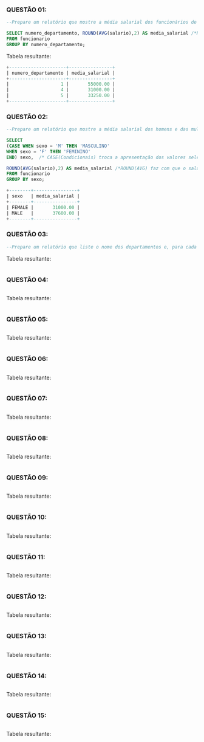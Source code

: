 
### QUESTÃO 01: 
```SQL
--Prepare um relatório que mostre a média salarial dos funcionários de cada departamento. 

SELECT numero_departamento, ROUND(AVG(salario),2) AS media_salarial /*ROUND(AVG) faz com que o salario mostre apenas 2 decimais*/
FROM funcionario 
GROUP BY numero_departamento;
```
Tabela resultante:
```SQL
+---------------------+----------------+
| numero_departamento | media_salarial |
+---------------------+----------------+
|                   1 |       55000.00 |
|                   4 |       31000.00 |
|                   5 |       33250.00 |
+---------------------+----------------+
```





### QUESTÃO 02: 
```SQL
--Prepare um relatório que mostre a média salarial dos homens e das mulheres.

SELECT 
(CASE WHEN sexo = 'M' THEN 'MASCULINO'
WHEN sexo = 'F' THEN 'FEMININO'
END) sexo,  /* CASE(Condicionais) troca a apresentação dos valores selecionados nas instâncias procuradas Ex: M -> Masculino*/

ROUND(AVG(salario),2) AS media_salarial /*ROUND(AVG) faz com que o salario mostre apenas 2 decimais*/
FROM funcionario 
GROUP BY sexo;
```

```SQL
+--------+----------------+
| sexo   | media_salarial |
+--------+----------------+
| FEMALE |       31000.00 |
| MALE   |       37600.00 |
+--------+----------------+
```


### QUESTÃO 03: 
```SQL
--Prepare um relatório que liste o nome dos departamentos e, para cada departamento, inclua as seguintes informações de seus funcionários: o nome completo, a data de nascimento, a idade em anos completos e o salário.

```
Tabela resultante:
```SQL

```

### QUESTÃO 04: 
```SQL

```
Tabela resultante:
```SQL

```

### QUESTÃO 05: 
```SQL

```
Tabela resultante:
```SQL

```

### QUESTÃO 06: 
```SQL

```
Tabela resultante:
```SQL

```

### QUESTÃO 07: 
```SQL

```
Tabela resultante:
```SQL

```

### QUESTÃO 08: 
```SQL

```
Tabela resultante:
```SQL

```

### QUESTÃO 09: 
```SQL

```
Tabela resultante:
```SQL

```

### QUESTÃO 10: 
```SQL

```
Tabela resultante:
```SQL

```

### QUESTÃO 11: 
```SQL

```
Tabela resultante:
```SQL

```

### QUESTÃO 12: 
```SQL

```
Tabela resultante:
```SQL

```

### QUESTÃO 13: 
```SQL

```
Tabela resultante:
```SQL

```

### QUESTÃO 14: 
```SQL

```
Tabela resultante:
```SQL

```

### QUESTÃO 15: 
```SQL

```
Tabela resultante:
```SQL

```
